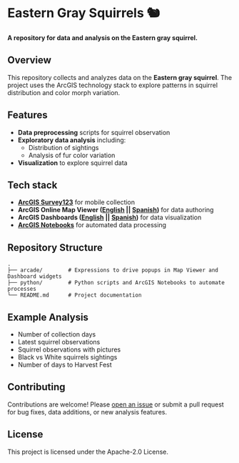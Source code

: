 # Eastern Gray Squirrels 🐿️

**A repository for data and analysis on the Eastern gray squirrel.**

## Overview

This repository collects and analyzes data on the **Eastern gray squirrel**. The project uses the ArcGIS technology stack to explore patterns in squirrel distribution and color morph variation.

## Features

- **Data preprocessing** scripts for squirrel observation
- **Exploratory data analysis** including:
  - Distribution of sightings
  - Analysis of fur color variation
- **Visualization** to explore squirrel data

## Tech stack

- **[ArcGIS Survey123](https://jsapi.maps.arcgis.com/home/item.html?id=839d3eb3116347cc9c4a7ed9f8fb37c4)** for mobile collection
- **ArcGIS Online Map Viewer ([English](https://jsapi.maps.arcgis.com/apps/mapviewer/index.html?webmap=628500cb6c834ed98d8b9fc0c4c06e07) || [Spanish](https://jsapi.maps.arcgis.com/apps/mapviewer/index.html?webmap=628500cb6c834ed98d8b9fc0c4c06e07&locale=es))** for data authoring
- **ArcGIS Dashboards ([English](https://www.arcgis.com/apps/dashboards/21159e6135bc40158c4314782fc20f5c) || [Spanish](https://www.arcgis.com/apps/dashboards/21159e6135bc40158c4314782fc20f5c#locale=es))** for data visualization
- **[ArcGIS Notebooks](https://jsapi.maps.arcgis.com/home/item.html?id=3f84d0a14ae843beb83dfbdff2897e7f)** for automated data processing

## Repository Structure

```
.
├── arcade/        # Expressions to drive popups in Map Viewer and Dashboard widgets
├── python/        # Python scripts and ArcGIS Notebooks to automate processes
└── README.md      # Project documentation
```

## Example Analysis

- Number of collection days
- Latest squirrel observations
- Squirrel observations with pictures
- Black vs White squirrels sightings
- Number of days to Harvest Fest

## Contributing

Contributions are welcome! Please [open an issue](https://github.com/geospatialem/eastern-gray-squirrels/issues/new) or submit a pull request for bug fixes, data additions, or new analysis features.

## License

This project is licensed under the Apache-2.0 License.

